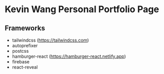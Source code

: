 # Kevin Wang Personal Portfolio Page

## Frameworks
- tailwindcss (https://tailwindcss.com)
- autoprefixer
- postcss
- hamburger-react (https://hamburger-react.netlify.app)
- firebase
- react-reveal